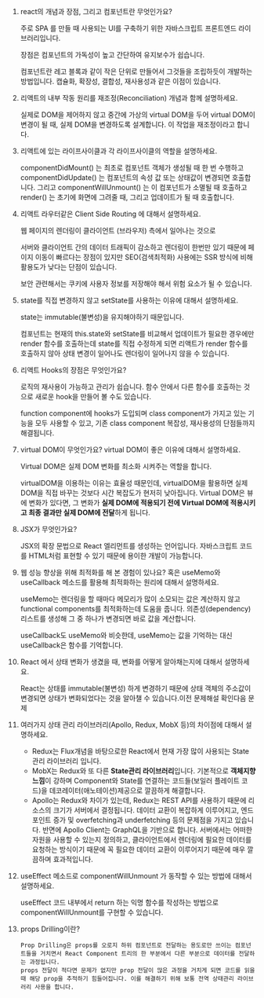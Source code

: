 1.  react의 개념과 장점, 그리고 컴포넌트란 무엇인가요?

    주로 SPA 를 만들 때 사용되는 UI를 구축하기 위한 자바스크립트 프론트엔드 라이브러리입니다.

    장점은 컴포넌트의 가독성이 높고 간단하여 유지보수가 쉽습니다.

    컴포넌트란 레고 블록과 같이 작은 단위로 만들어서 그것들을 조립하듯이 개발하는 방법입니다. 캡슐화, 확장성, 결합성, 재사용성과 같은 이점이 있습니다.

2.  리액트의 내부 작동 원리를 재조정(Reconciliation) 개념과 함께 설명하세요.

    실제로 DOM을 제어하지 않고 중간에 가상의 virtual DOM을 두어 virtual DOM이 변경이 될 때, 실제 DOM을 변경하도록 설계합니다. 이 작업을 재조정이라고 합니다.

3.  리액트에 있는 라이프사이클과 각 라이프사이클의 역할을 설명하세요.

    componentDidMount() 는 최초로 컴포넌트 객체가 생성될 때 한 번 수행하고
    componentDidUpdate() 는 컴포넌트의 속성 값 또는 상태값이 변경되면 호출합니다.
    그리고 componentWillUnmount() 는 이 컴포넌트가 소멸될 때 호출하고
    render() 는 초기에 화면에 그려줄 때, 그리고 업데이트가 될 때 호출합니다.

4.  리액트 라우터같은 Client Side Routing 에 대해서 설명하세요.

    웹 페이지의 렌더링이 클라이언트 (브라우저) 측에서 일어나는 것으로

    서버와 클라이언트 간의 데이터 트래픽이 감소하고 렌더링이 한번만 있기 때문에 페이지 이동이 빠르다는 장점이 있지만 SEO(검색최적화) 사용에는 SSR 방식에 비해 활용도가 낮다는 단점이 있습니다.

    보안 관련해서는 쿠키에 사용자 정보를 저장해야 해서 위험 요소가 될 수 있습니다.

5.  state를 직접 변경하지 않고 setState를 사용하는 이유에 대해서 설명하세요.

    state는 immutable(불변성)을 유지해야하기 때문입니다.

    컴포넌트는 현재의 this.state와 setState를 비교해서 업데이트가 필요한 경우에만 render 함수를 호출하는데 state를 직접 수정하게 되면 리액트가 render 함수를 호출하지 않아 상태 변경이 일어나도 렌더링이 일어나지 않을 수 있습니다.

6.  리액트 Hooks의 장점은 무엇인가요?

    로직의 재사용이 가능하고 관리가 쉽습니다. 함수 안에서 다른 함수를 호출하는 것으로 새로운 hook을 만들어 볼 수도 있습니다.

    function component에 hooks가 도입되며 class component가 가지고 있는 기능을 모두 사용할 수 있고, 기존 class component 복잡성, 재사용성의 단점들까지 해결됩니다.

7.  virtual DOM이 무엇인가요? virtual DOM이 좋은 이유에 대해서 설명하세요.

    Virtual DOM은 실제 DOM 변화를 최소화 시켜주는 역할을 합니다.

    virtualDOM을 이용하는 이유는 효율성 때문인데, virtualDOM을 활용하면 실제 DOM을 직접 바꾸는 것보다 시간 복잡도가 현저히 낮아집니다. Virtual DOM은 뷰에 변화가 있다면, 그 변화가 **실제 DOM에 적용되기 전에 Virtual DOM에 적용시키고 최종 결과만 실제 DOM에 전달**하게 됩니다.

8.  JSX가 무엇인가요?

    JSX의 확장 문법으로 React 엘리먼트를 생성하는 언어입니다. 자바스크립트 코드를 HTML처럼 표현할 수 있기 때문에 용이한 개발이 가능합니다.

9.  웹 성능 향상을 위해 최적화를 해 본 경험이 있나요? 혹은 useMemo와 useCallback 메소드를 활용해 최적화하는 원리에 대해서 설명하세요.

    useMemo는 렌더링을 할 때마다 메모리가 많이 소모되는 값은 계산하지 않고 functional components를 최적화하는데 도움을 줍니다. 의존성(dependency) 리스트를 생성해 그 중 하나가 변경되면 바로 값을 계산합니다.

    useCallback도 useMemo와 비슷한데, useMemo는 값을 기억하는 대신 useCallback은 함수를 기억합니다.

10. React 에서 상태 변화가 생겼을 때, 변화를 어떻게 알아채는지에 대해서 설명하세요.

    React는 상태를 immutable(불변성) 하게 변경하기 때문에 상태 객체의 주소값이 변경되면 상태가 변화되었다는 것을 알아챌 수 있습니다.이전 문제해설 확인다음 문제

11. 여러가지 상태 관리 라이브러리(Apollo, Redux, MobX 등)의 차이점에 대해서 설명하세요.
    - Redux는 Flux개념을 바탕으로한 React에서 현재 가장 많이 사용되는 State 관리 라이브러리 입니다.
    - MobX는 Redux와 또 다른 **State관리 라이브러리**입니다. 기본적으로 **객체지향 느낌**이 강하며 Component와 State를 연결하는 코드들(보일러 플레이트 코드)을 데코레이터(애노테이션)제공으로 깔끔하게 해결합니다.
    - Apollo는 Redux와 차이가 있는데, Redux는 REST API를 사용하기 때문에 리소스의 크기가 서버에서 결정됩니다. 데이터 교환이 복잡하게 이루어지고, 엔드포인트 증가 및 overfetching과 underfetching 등의 문제점을 가지고 있습니다. 반면에 Apollo Client는 GraphQL을 기반으로 합니다. 서버에서는 어떠한 자원을 사용할 수 있는지 정의하고, 클라이언트에서 렌더링에 필요한 데이터를 요청하는 방식이기 때문에 꼭 필요한 데이터 교환이 이루어지기 때문에 매우 깔끔하며 효과적입니다.
12. useEffect 메소드로 componentWillUnmount 가 동작할 수 있는 방법에 대해서 설명하세요.

    useEffect 코드 내부에서 return 하는 익명 함수를 작성하는 방법으로 componentWillUnmount를 구현할 수 있습니다.

13. props Drilling이란?

        Prop Drilling은 props를 오로지 하위 컴포넌트로 전달하는 용도로만 쓰이는 컴포넌트들을 거치면서 React Component 트리의 한 부분에서 다른 부분으로 데이터를 전달하는 과정입니다.
        props 전달이 적다면 문제가 없지만 prop 전달이 많은 과정을 거치게 되면 코드를 읽을 때 해당 prop을 추적하기 힘들어집니다. 이를 해결하기 위해 보통 전역 상태관리 라이브러리 사용을 합니다.
